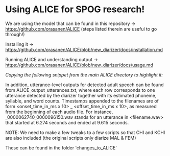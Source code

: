 # Using ALICE for SPOG research!

We are using the model that can be found in this repository -> https://github.com/orasanen/ALICE (steps listed therein are useful to go through!)

Installing it -> https://github.com/orasanen/ALICE/blob/new_diarizer/docs/installation.md

Running ALICE and understanding output -> https://github.com/orasanen/ALICE/blob/new_diarizer/docs/usage.md


*Copying the following snippet from the main ALICE directory to highlight it:*

In addition, utterance-level outputs for detected adult speech can be found from ALICE_output_utterances.txt, where each row corresponds to one utterance detected by the diarizer together with its estimated phoneme, syllable, and word counts. Timestamps appended to the filenames are of form <onset_time_in_ms x 10> _ <offset_time_in_ms x 10>, as measured from the beginning of each audio file. For instance, <filename>_0000062740_0000096150.wav stands for an utterance in <filename.wav> that started at 6.274 seconds and ended at 9.615 seconds.

NOTE: We need to make a few tweaks to a few scripts so that CHI and KCHI are also included (the original scripts only diarize MAL & FEM)

These can be found in the folder 'changes_to_ALICE'
